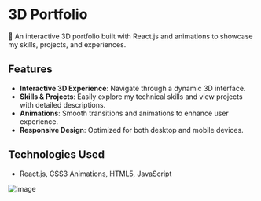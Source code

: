 # 3D Portfolio

🚀 An interactive 3D portfolio built with React.js and animations to showcase my skills, projects, and experiences.

## Features

- **Interactive 3D Experience**: Navigate through a dynamic 3D interface.
- **Skills & Projects**: Easily explore my technical skills and view projects with detailed descriptions.
- **Animations**: Smooth transitions and animations to enhance user experience.
- **Responsive Design**: Optimized for both desktop and mobile devices.

## Technologies Used

- React.js, CSS3 Animations, HTML5, JavaScript

![image](https://github.com/user-attachments/assets/6946f199-2b48-44a9-ad2a-479fb7eb3671)

